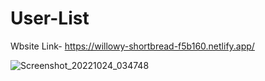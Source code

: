 # User-List
Wbsite Link- https://willowy-shortbread-f5b160.netlify.app/


![Screenshot_20221024_034748](https://user-images.githubusercontent.com/88044814/197420828-8dfc56c7-7632-4812-b57d-35f02b6dec53.png)
